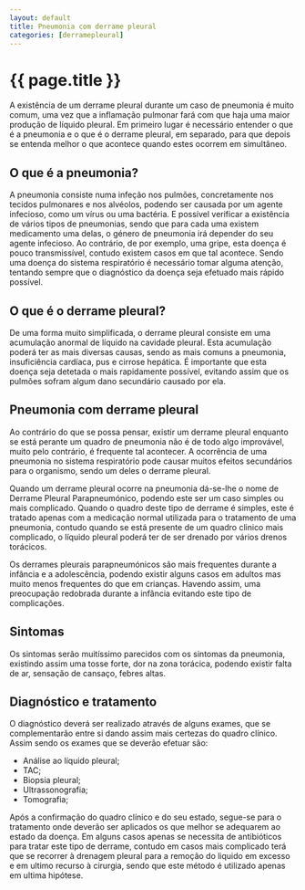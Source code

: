 ```yaml
---
layout: default
title: Pneumonia com derrame pleural
categories: [derramepleural]
---
```


# {{ page.title }}

A existência de um derrame pleural durante um caso de pneumonia é muito comum, uma vez que a inflamação pulmonar fará com que haja uma maior produção de líquido pleural. Em primeiro lugar é necessário entender o que é a pneumonia e o que é o derrame pleural, em separado, para que depois se entenda melhor o que acontece quando estes ocorrem em simultâneo.

## O que é a pneumonia?

A pneumonia consiste numa infeção nos pulmões, concretamente nos tecidos pulmonares e nos alvéolos, podendo ser causada por um agente infecioso, como um vírus ou uma bactéria. E possível verificar a existência de vários tipos de pneumonias, sendo que para cada uma existem medicamento uma delas, o género de pneumonia irá depender do seu agente infecioso. Ao contrário, de por exemplo, uma gripe, esta doença é pouco transmissível, contudo existem casos em que tal acontece. Sendo uma doença do sistema respiratório é necessário tomar alguma atenção, tentando sempre que o diagnóstico da doença seja efetuado mais rápido possível.

## O que é o derrame pleural?

De uma forma muito simplificada, o derrame pleural consiste em uma acumulação anormal de líquido na cavidade pleural. Esta acumulação poderá ter as mais diversas causas, sendo as mais comuns a pneumonia, insuficiência cardíaca, pus e cirrose hepática. É importante que esta doença seja detetada o mais rapidamente possível, evitando assim que os pulmões sofram algum dano secundário causado por ela.

## Pneumonia com derrame pleural

Ao contrário do que se possa pensar, existir um derrame pleural enquanto se está perante um quadro de pneumonia não é de todo algo improvável, muito pelo contrário, é frequente tal acontecer. A ocorrência de uma pneumonia no sistema respiratório pode causar muitos efeitos secundários para o organismo, sendo um deles o derrame pleural.

Quando um derrame pleural ocorre na pneumonia dá-se-lhe o nome de Derrame Pleural Parapneumónico, podendo este ser um caso simples ou mais complicado. Quando o quadro deste tipo de derrame é simples, este é tratado apenas com a medicação normal utilizada para o tratamento de uma pneumonia, contudo quando se está presente de um quadro clinico mais complicado, o líquido pleural poderá ter de ser drenado por vários drenos torácicos.

Os derrames pleurais parapneumónicos são mais frequentes durante a infância e a adolescência, podendo existir alguns casos em adultos mas muito menos frequentes do que em crianças. Havendo assim, uma preocupação redobrada durante a infância evitando este tipo de complicações.

## Sintomas

Os sintomas serão muitíssimo parecidos com os sintomas da pneumonia, existindo assim uma tosse forte, dor na zona torácica, podendo existir falta de ar, sensação de cansaço, febres altas.

## Diagnóstico e tratamento

O diagnóstico deverá ser realizado através de alguns exames, que se complementarão entre si dando assim mais certezas do quadro clínico. Assim sendo os exames que se deverão efetuar são:

* Análise ao líquido pleural;
* TAC;
* Biopsia pleural;
* Ultrassonografia;
* Tomografia;

Após a confirmação do quadro clínico e do seu estado, segue-se para o tratamento onde deverão ser aplicados os que melhor se adequarem ao estado da doença. Em alguns casos apenas se necessita de antibióticos para tratar este tipo de derrame, contudo em casos mais complicado terá que se recorrer à drenagem pleural para a remoção do liquido em excesso e em ultimo recurso à cirurgia, sendo que este método é utilizado apenas em ultima hipótese.
